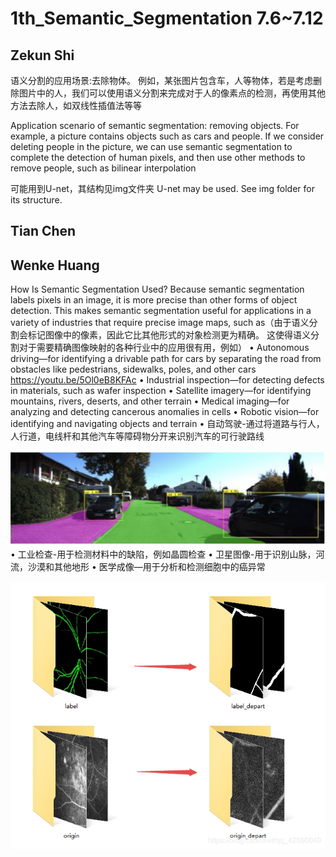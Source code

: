 # 1th_Semantic_Segmentation 7.6~7.12
## Zekun Shi
语义分割的应用场景:去除物体。
例如，某张图片包含车，人等物体，若是考虑删除图片中的人，我们可以使用语义分割来完成对于人的像素点的检测，再使用其他方法去除人，如双线性插值法等等

Application scenario of semantic segmentation: removing objects.
For example, a picture contains objects such as cars and people. If we consider deleting people in the picture, we can use semantic segmentation to complete the detection of human pixels, and then use other methods to remove people, such as bilinear interpolation

可能用到U-net，其结构见img文件夹
U-net may be used. See img folder for its structure.

## Tian Chen

## Wenke Huang
How Is Semantic Segmentation Used?
Because semantic segmentation labels pixels in an image, it is more precise than other forms of object detection. This makes semantic segmentation useful for applications in a variety of industries that require precise image maps, such as（由于语义分割会标记图像中的像素，因此它比其他形式的对象检测更为精确。 这使得语义分割对于需要精确图像映射的各种行业中的应用很有用，例如）
• Autonomous driving—for identifying a drivable path for cars by separating the road from obstacles like pedestrians, sidewalks, poles, and other cars
https://youtu.be/5Ol0eB8KFAc
• Industrial inspection—for detecting defects in materials, such as wafer inspection
• Satellite imagery—for identifying mountains, rivers, deserts, and other terrain
• Medical imaging—for analyzing and detecting cancerous anomalies in cells
• Robotic vision—for identifying and navigating objects and terrain
• 自动驾驶-通过将道路与行人，人行道，电线杆和其他汽车等障碍物分开来识别汽车的可行驶路线

![AutoDriving](https://github.com/Szkqwer/AI_daily_learning/blob/master/img/AutoDriving.png)
• 工业检查-用于检测材料中的缺陷，例如晶圆检查
• 卫星图像-用于识别山脉，河流，沙漠和其他地形
• 医学成像—用于分析和检测细胞中的癌异常

![MedicalSemantic](https://github.com/Szkqwer/AI_daily_learning/blob/master/img/MedicalSemantic.jpg)
